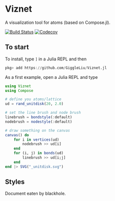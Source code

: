 # Viznet

A visualization tool for atoms (based on Compose.jl).

[![Build Status](https://travis-ci.com/GiggleLiu/Viznet.jl.svg?branch=master)](https://travis-ci.com/GiggleLiu/Viznet.jl)
[![Codecov](https://codecov.io/gh/GiggleLiu/Viznet.jl/branch/master/graph/badge.svg)](https://codecov.io/gh/GiggleLiu/Viznet.jl)

## To start

To install, type `]` in a Julia REPL and then

```julia pkg
pkg> add https://github.com/GiggleLiu/Viznet.jl
```

As a first example, open a Julia REPL and type

```julia
using Viznet
using Compose

# define you atoms/lattice
ud = rand_unitdisk(20, 2.0)

# set the line brush and node brush
linebrush = bondstyle(:default)
nodebrush = nodestyle(:default)

# draw something on the canvas
canvas() do
    for i in vertices(ud)
        nodebrush >> ud[i]
    end
    for (i, j) in bonds(ud)
        linebrush >> ud[i;j]
    end
end |> SVG("_unitdisk.svg")
```

## Styles
Document eaten by blackhole.
